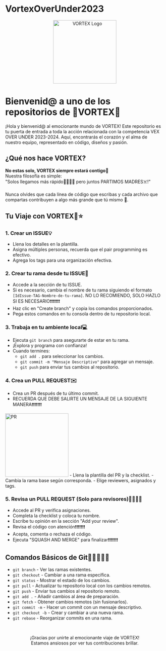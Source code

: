 # VortexOverUnder2023

<div align="center">
  <img src=".github/vortex.jpg" alt="VORTEX Logo" width="200">
</div>

# Bienvenid@ a uno de los repositorios de 🌌VORTEX🌌

¡Hola y bienvenid@ al emocionante mundo de VORTEX! Este repositorio es tu puerta de entrada a toda la acción relacionada con la competencia VEX OVER UNDER 2023-2024. Aquí, encontrarás el corazón y el alma de nuestro equipo, representado en código, diseños y pasión.

## ¿Qué nos hace VORTEX?

**No estas solo, VORTEX siempre estará contigo💖** <br>
Nuestra filosofía es simple: <br>
"Solos llegamos más rápido🏃‍♀️🏃‍♂️ pero juntos PARTIMOS MADRES☠️!" <br><br>
Nunca olvides que cada línea de código que escribas y cada archivo que compartas contribuyen a algo más grande que tú mismo 🤟.<br>

## Tu Viaje con VORTEX🚀⭐

### 1. Crear un ISSUE💡

- Llena los detalles en la plantilla.
- Asigna múltiples personas, recuerda que el pair programming es efectivo.
- Agrega los tags para una organización efectiva.

### 2. Crear tu rama desde tu ISSUE🌲

- Accede a la sección de tu ISSUE.
- Si es necesario, cambia el nombre de tu rama siguiendo el formato `[IdIssue-TAG-Nombre-de-tu-rama]`. NO LO RECOMIENDO, SOLO HAZLO SI ES NECESARIO❗❗❗❗❗❗❗
- Haz clic en "Create branch" y copia los comandos proporcionados.
- Pega estos comandos en tu consola dentro de tu repositorio local.

### 3. Trabaja en tu ambiente local💻

- Ejecuta `git branch` para asegurarte de estar en tu rama.
- ¡Explora y programa con confianza!
- Cuando termines:
  - `git add .` para seleccionar los cambios.
  - `git commit -m "Mensaje Descriptivo"` para agregar un mensaje.
  - `git push` para enviar tus cambios al repositorio.

### 4. Crea un PULL REQUEST✉️

- Crea un PR después de tu último commit.
- RECUERDA QUE DEBE SALIRTE UN MENSAJE DE LA SIGUIENTE MANERA❗❗❗❗❗❗❗
<img src=".github/PR.png" alt="PR" width="200">
- Llena la plantilla del PR y la checklist.
- Cambia la rama base según corresponda.
- Elige reviewers, asignados y tags.

### 5. Revisa un PULL REQUEST (Solo para revisores)👮‍♂️👮‍♀️

- Accede al PR y verifica asignaciones.
- Completa la checklist y coloca tu nombre.
- Escribe tu opinión en la sección "Add your review".
- Revisa el código con atención❗❗❗❗❗❗❗
- Acepta, comenta o rechaza el código.
- Ejecuta "SQUASH AND MERGE" para finalizar❗❗❗❗❗❗❗

## Comandos Básicos de Git🤸‍♀️🤸‍♂️🤸

- `git branch` - Ver las ramas existentes.
- `git checkout` - Cambiar a una rama específica.
- `git status` - Mostrar el estado de los cambios.
- `git pull` - Actualizar tu repositorio local con los cambios remotos.
- `git push` - Enviar tus cambios al repositorio remoto.
- `git add .` - Añadir cambios al área de preparación.
- `git fetch` - Obtener cambios remotos (sin fusionarlos).
- `git commit -m` - Hacer un commit con un mensaje descriptivo.
- `git checkout -b` - Crear y cambiar a una nueva rama.
- `git rebase` - Reorganizar commits en una rama.
<br>
<div align="center">
  <p>¡Gracias por unirte al emocionante viaje de VORTEX!<br>Estamos ansiosos por ver tus contribuciones brillar.</p>
</div>
